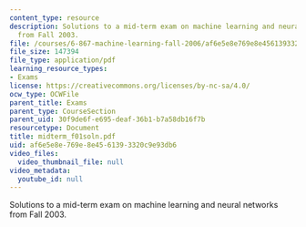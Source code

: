 ```yaml
---
content_type: resource
description: Solutions to a mid-term exam on machine learning and neural networks
  from Fall 2003.
file: /courses/6-867-machine-learning-fall-2006/af6e5e8e769e8e4561393320c9e93db6_midterm_f01soln.pdf
file_size: 147394
file_type: application/pdf
learning_resource_types:
- Exams
license: https://creativecommons.org/licenses/by-nc-sa/4.0/
ocw_type: OCWFile
parent_title: Exams
parent_type: CourseSection
parent_uid: 30f9de6f-e695-deaf-36b1-b7a58db16f7b
resourcetype: Document
title: midterm_f01soln.pdf
uid: af6e5e8e-769e-8e45-6139-3320c9e93db6
video_files:
  video_thumbnail_file: null
video_metadata:
  youtube_id: null
---
```

Solutions to a mid-term exam on machine learning and neural networks from Fall 2003.